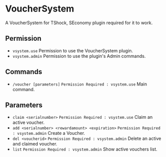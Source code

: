 # VoucherSystem
A VoucherSystem for TShock, SEconomy plugin required for it to work.

## Permission
- `vsystem.use` Permission to use the VoucherSystem plugin.
- `vsystem.admin` Permission to use the plugin's Admin commands.

## Commands
- `/voucher [parameters]` `Permission Required : vsystem.use`  Main command.

## Parameters
- `claim <serialnumber>` `Permission Required : vsystem.use`  Claim an active voucher.
- `add <serialnumber> <rewardamount> <expiration>` `Permission Required : vsystem.admin`  Create a Voucher.
- `del <voucherid>` `Permission Required : vsystem.admin`  Delete an active and claimed voucher.
- `list` `Permission Required : vsystem.admin` Show active vouchers list.
